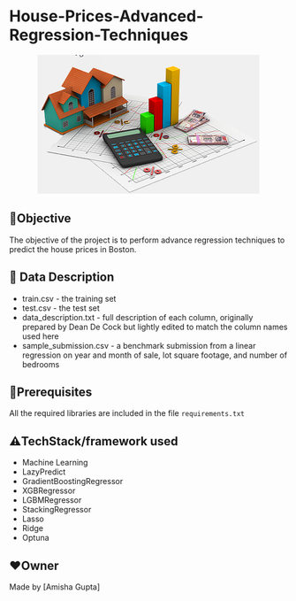 # House-Prices-Advanced-Regression-Techniques

<p align="center">
  <img src="Images/houce_img.png" />
</p>

## 📌**Objective**
The objective of the project is to perform advance regression techniques to predict the house prices in Boston.
## 📁 **Data Description**
- train.csv - the training set
- test.csv - the test set
- data_description.txt - full description of each column, originally prepared by Dean De Cock but lightly edited to match the column names used here
- sample_submission.csv - a benchmark submission from a linear regression on year and month of sale, lot square footage, and number of bedrooms
## 🔑**Prerequisites**
All the required libraries are included in the file <code>requirements.txt</code>

## ⚠️**TechStack/framework used**
- Machine Learning
- LazyPredict
- GradientBoostingRegressor
- XGBRegressor
- LGBMRegressor
- StackingRegressor
- Lasso
- Ridge
- Optuna


## ❤️**Owner**
Made by [Amisha Gupta]


